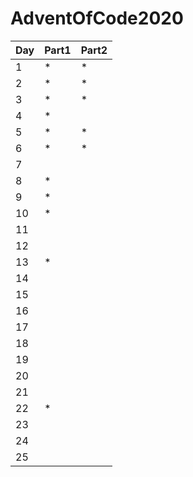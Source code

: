 # AdventOfCode2020
| Day | Part1 | Part2 |
|-----|-------|-------|
| 1   | *     | *     |
| 2   | *     | *     |
| 3   | *     | *     |
| 4   | *     |       |
| 5   | *     | *     |
| 6   | *     | *     |
| 7   |       |       |
| 8   | *     |       |
| 9   | *     |       |
| 10  | *     |       |
| 11  |       |       | not attempted yet
| 12  |       |       | not attempted yet
| 13  |  *    |       |
| 14  |       |       |
| 15  |       |       |
| 16  |       |       |
| 17  |       |       |
| 18  |       |       |
| 19  |       |       |
| 20  |       |       |
| 21  |       |       |
| 22  | *     |       |
| 23  |       |       |
| 24  |       |       |
| 25  |       |       |
